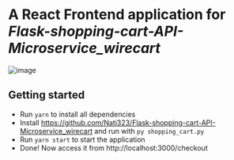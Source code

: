 # A React Frontend application for *Flask-shopping-cart-API-Microservice_wirecart*
![image](https://user-images.githubusercontent.com/121944905/216810144-677d84e7-044a-4ce3-a836-c38fd17f99d9.png)

## Getting started
* Run `yarn` to install all dependencies
* Install https://github.com/Nati323/Flask-shopping-cart-API-Microservice_wirecart and run with `py shopping_cart.py`
* Run `yarn start` to start the application
* Done! Now access it from http://localhost:3000/checkout
